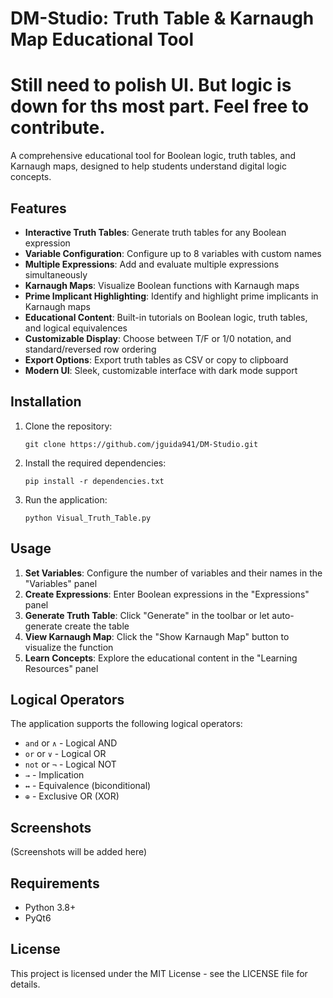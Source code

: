 # DM-Studio: Truth Table & Karnaugh Map Educational Tool
# Still need to polish UI. But logic is down for ths most part. Feel free to contribute.  

A comprehensive educational tool for Boolean logic, truth tables, and Karnaugh maps, designed to help students understand digital logic concepts.

## Features

- **Interactive Truth Tables**: Generate truth tables for any Boolean expression
- **Variable Configuration**: Configure up to 8 variables with custom names
- **Multiple Expressions**: Add and evaluate multiple expressions simultaneously
- **Karnaugh Maps**: Visualize Boolean functions with Karnaugh maps
- **Prime Implicant Highlighting**: Identify and highlight prime implicants in Karnaugh maps
- **Educational Content**: Built-in tutorials on Boolean logic, truth tables, and logical equivalences
- **Customizable Display**: Choose between T/F or 1/0 notation, and standard/reversed row ordering
- **Export Options**: Export truth tables as CSV or copy to clipboard
- **Modern UI**: Sleek, customizable interface with dark mode support

## Installation

1. Clone the repository:
   ```
   git clone https://github.com/jguida941/DM-Studio.git
   ```

2. Install the required dependencies:
   ```
   pip install -r dependencies.txt
   ```

3. Run the application:
   ```
   python Visual_Truth_Table.py
   ```

## Usage

1. **Set Variables**: Configure the number of variables and their names in the "Variables" panel
2. **Create Expressions**: Enter Boolean expressions in the "Expressions" panel
3. **Generate Truth Table**: Click "Generate" in the toolbar or let auto-generate create the table
4. **View Karnaugh Map**: Click the "Show Karnaugh Map" button to visualize the function
5. **Learn Concepts**: Explore the educational content in the "Learning Resources" panel

## Logical Operators

The application supports the following logical operators:

- `and` or `∧` - Logical AND
- `or` or `∨` - Logical OR
- `not` or `¬` - Logical NOT
- `→` - Implication
- `↔` - Equivalence (biconditional)
- `⊕` - Exclusive OR (XOR)

## Screenshots

(Screenshots will be added here)

## Requirements

- Python 3.8+
- PyQt6

## License

This project is licensed under the MIT License - see the LICENSE file for details. 
